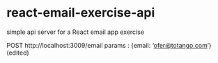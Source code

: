 # react-email-exercise-api
simple api server for a React email app exercise


POST http://localhost:3009/email
params : {email: ‘ofer@totango.com’} (edited)
